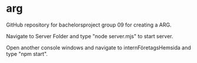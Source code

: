 # arg
GitHub repository for bachelorsproject group 09 for creating a ARG.


Navigate to Server Folder and type "node server.mjs" to start server.

Open another console windows and navigate to internFöretagsHemsida and type "npm start".
